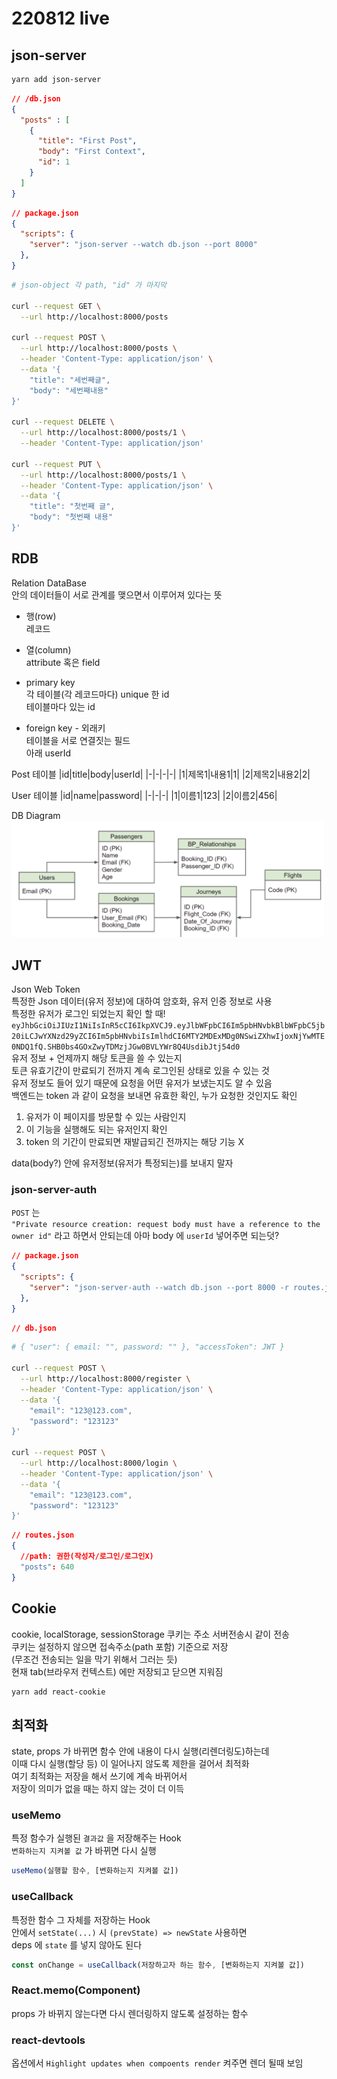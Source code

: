 # 220812 live

## json-server
```sh
yarn add json-server
```

```json
// /db.json
{
  "posts" : [
    {
      "title": "First Post",
      "body": "First Context",
      "id": 1
    }
  ]
}
```

```json
// package.json
{
  "scripts": {
    "server": "json-server --watch db.json --port 8000"
  },
}
```

```sh
# json-object 각 path, "id" 가 마지막

curl --request GET \
  --url http://localhost:8000/posts

curl --request POST \
  --url http://localhost:8000/posts \
  --header 'Content-Type: application/json' \
  --data '{
	"title": "세번째글",
	"body": "세번째내용"
}'

curl --request DELETE \
  --url http://localhost:8000/posts/1 \
  --header 'Content-Type: application/json'

curl --request PUT \
  --url http://localhost:8000/posts/1 \
  --header 'Content-Type: application/json' \
  --data '{
	"title": "첫번째 글",
	"body": "첫번째 내용"
}'
```
## RDB
Relation DataBase  
안의 데이터들이 서로 관계를 맺으면서 이루어져 있다는 뜻  

- 행(row)  
  레코드
- 열(column)  
  attribute 혹은 field 

- primary key  
  각 테이블(각 레코드마다) unique 한 id  
  테이블마다 있는 id
- foreign key - 외래키  
  테이블을 서로 연결짓는 필드  
  아래 userId


Post 테이블
|id|title|body|userId|
|-|-|-|-|
|1|제목1|내용1|1|
|2|제목2|내용2|2|

User 테이블
|id|name|password|
|-|-|-|
|1|이름1|123|
|2|이름2|456|

DB Diagram
<img src="./img/2022-08-12-19-36-47.png" width="500px" />

## JWT
Json Web Token  
특정한 Json 데이터(유저 정보)에 대하여 암호화, 유저 인증 정보로 사용  
특정한 유저가 로그인 되었는지 확인 할 때!  
`eyJhbGciOiJIUzI1NiIsInR5cCI6IkpXVCJ9.eyJlbWFpbCI6Im5pbHNvbkBlbWFpbC5jb20iLCJwYXNzd29yZCI6Im5pbHNvbiIsImlhdCI6MTY2MDExMDg0NSwiZXhwIjoxNjYwMTE0NDQ1fQ.SHB0bs4GOxZwyTDMzjJGw0BVLYWr8Q4UsdibJtj54d0`  
유저 정보 + 언제까지 해당 토큰을 쓸 수 있는지  
토큰 유효기간이 만료되기 전까지 계속 로그인된 상태로 있을 수 있는 것  
유저 정보도 들어 있기 때문에 요청을 어떤 유저가 보냈는지도 알 수 있음  
백엔드는 token 과 같이 요청을 보내면 유효한 확인, 누가 요청한 것인지도 확인  
1. 유저가 이 페이지를 방문할 수 있는 사람인지
2. 이 기능을 실행해도 되는 유저인지 확인
3. token 의 기간이 만료되면 재발급되긴 전까지는 해당 기능 X  

data(body?) 안에 유저정보(유저가 특정되는)를 보내지 말자  

### json-server-auth
`POST` 는  
`"Private resource creation: request body must have a reference to the owner id"`
라고 하면서 안되는데 아마 body 에 `userId` 넣어주면 되는덧?  

```json
// package.json
{
  "scripts": {
    "server": "json-server-auth --watch db.json --port 8000 -r routes.json"
  },
}
```
```json
// db.json

```
```sh
# { "user": { email: "", password: "" }, "accessToken": JWT }

curl --request POST \
  --url http://localhost:8000/register \
  --header 'Content-Type: application/json' \
  --data '{
	"email": "123@123.com",
	"password": "123123"
}'

curl --request POST \
  --url http://localhost:8000/login \
  --header 'Content-Type: application/json' \
  --data '{	
	"email": "123@123.com",	
	"password": "123123"
}'
```
```json
// routes.json
{
  //path: 권한(작성자/로그인/로그인X)
  "posts": 640
}
```

## Cookie
cookie, localStorage, sessionStorage
쿠키는 주소 서버전송시 같이 전송  
쿠키는 설정하지 않으면 접속주소(path 포함) 기준으로 저장  
(무조건 전송되는 일을 막기 위해서 그러는 듯)  
현재 tab(브라우저 컨텍스트) 에만 저장되고 닫으면 지워짐  

```sh
yarn add react-cookie
```

## 최적화
state, props 가 바뀌면 함수 안에 내용이 다시 실행(리렌더링도)하는데  
이때 다시 실행(할당 등) 이 일어나지 않도록 제한을 걸어서 최적화  
여기 최적화는 저장을 해서 쓰기에 계속 바뀌어서  
저장이 의미가 없을 때는 하지 않는 것이 더 이득

### useMemo
특정 함수가 실행된 `결과값` 을 저장해주는 Hook  
`변화하는지 지켜볼 값` 가 바뀌면 다시 실행  
```js
useMemo(실행할 함수, [변화하는지 지켜볼 값])
```
### useCallback
특정한 함수 그 자체를 저장하는 Hook  
안에서 `setState(...)` 시 `(prevState) => newState` 사용하면  
deps 에 `state` 를 넣지 않아도 된다  

```js
const onChange = useCallback(저장하고자 하는 함수, [변화하는지 지켜볼 값])
```
### React.memo(Component)
props 가 바뀌지 않는다면 다시 렌더링하지 않도록 설정하는 함수

### react-devtools
옵션에서 `Highlight updates when compoents render` 켜주면 렌더 될때 보임  
